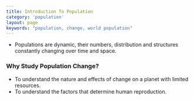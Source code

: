 ```yaml
---
title: Introduction To Population
category: 'population'
layout: page
keywords: "population, change, world population"
---
```


- Populations are dynamic, their numbers, distribution and structures constantly changing over time and space.

### Why Study Population Change?

- To understand the nature and effects of change on a planet with limited resources.
- To understand the factors that determine human reproduction.